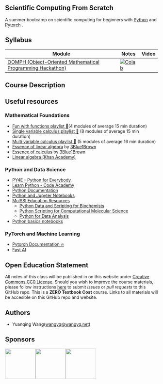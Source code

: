 Scientific Computing From Scratch
---------------------------------
A summer bootcamp on scientific computing for beginners with [Python](https://www.python.org) and [Pytorch](https://pytorch.org) .

## Syllabus

Module | Notes | Video 
--------------------- | --------------------- | -------
[OOMPH (Object-Oriented Mathematical Programming Hackathon)](pages/oomph) | [![Colab](https://colab.research.google.com/assets/colab-badge.svg)](https://colab.research.google.com/drive/1VYVsk98aWBI0wg6jx8lZZGK3aZqpw46o#scrollTo=dSNAs33hiI7Y) |

## Course Description

## Useful resources

### Mathematical Foundations
- [Fun with functions playlist 🍿](https://www.youtube.com/playlist?list=PLieme_dDfavgNH_eoC5hWX-75fwst0abG)(4 modules of average 15 min duration)
- [Single variable calculus playlist 🍿](https://www.youtube.com/playlist?list=PLieme_dDfaviKfYPpqE6iO5ByxHb9nFmO) (8 modules of average 15 min duration)
- [Multi variable calculus playlist 🍿](https://www.youtube.com/playlist?list=PLieme_dDfavg9CSUr1i_ai3XQnaVbxx1D) (5 modules of average 16 min duration)
- [Essence of linear algebra](https://www.youtube.com/playlist?list=PLZHQObOWTQDPD3MizzM2xVFitgF8hE_ab) by [3Blue1Brown](https://www.3blue1brown.com/)
- [Essence of calculus](https://www.youtube.com/playlist?list=PLZHQObOWTQDMsr9K-rj53DwVRMYO3t5Yr) by [3Blue1Brown](https://www.3blue1brown.com/)
- [Linear algebra (Khan Academy)](https://www.khanacademy.org/math/linear-algebra)

### Python and Data Science
- [PY4E - Python for Everybody](https://www.py4e.com)
- [Learn Python - Code Academy](https://www.codecademy.com/learn/learn-python)
- [Python Documentation](https://docs.python.org/3/)
- [Python and Jupyter Notebooks](https://qiskit.org/textbook/ch-prerequisites/python-and-jupyter-notebooks.html)
- [MolSSI Education Resources](http://education.molssi.org/resources.html#programming)
    - [Python Data and Scripting for Biochemists](https://education.molssi.org/python-scripting-biochemistry/chapters/setup.html)
    - [Python Scripting for Computational Molecular Science](https://education.molssi.org/python_scripting_cms/)
    - [Python for Data Analysis](https://education.molssi.org/python-data-analysis/)
- [Python basics notebooks](https://github.com/okara83/python-pytorch-workshop)


### PyTorch and Machine Learning
- [Pytorch Documentation 🔥](https://pytorch.org/docs/stable/index.html)
- [Fast AI](https://www.fast.ai)

## Open Education Statement
All notes of this class will be published in on this website under [Creative Commons CC0 License](https://creativecommons.org/publicdomain/zero/1.0/).
Should you wish to improve the course materials, please follow instructions [here](pages/contribute.md) to submit _issues_ or _pull requests_ to this GitHub repo.
This is a **ZERO Textbook Cost** course.
Links to all materials will be accesible on this GitHub repo and website.

## Authors
- Yuanqing Wang(wangyq@wangyq.net)

## Sponsors
<img src="https://www.nsf.gov/images/logos/NSF_4-Color_bitmap_Logo.png" height="100"><img src="https://brand.umd.edu/images/6420e6_10f378c7b1008d2d2b7e703493548d46.gif_srz_213_190_75_22_0.50_1.20_0-1.gif" height="100"><img src="https://avatars.githubusercontent.com/u/26232579?s=200&v=4" height="100">
